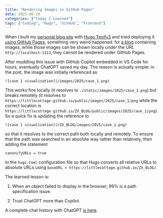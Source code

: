 ```yaml
---
title: "Rendering Images in GitHub Pages"
date: 2025-06-10
categories: ["Today I Learned"]
tags: ["Coding", "Hugo", "GitHub", "Frontend"]
---
```


When I built my [personal blog site](https://littlecottage.github.io/ZX_BLOG/) with [Hugo Texify3](https://themes.gohugo.io/themes/hugo-texify3/) and tried deploying it [using GitHub Pages](https://gohugo.io/host-and-deploy/host-on-github-pages/), something very weird happened: for [a blog](https://littlecottage.github.io/ZX_BLOG/posts/2025-01-26-ce-evaluation/) containing images, while those images can be shown locally under the URL `http://localhost:1313`, they cannot be rendered under GitHub Pages. 

After muddling this issue with GitHub Copilot embedded in VS Code for hours, eventually ChatGPT saved my day. The reason is actually simple: in the post, the image was initially referenced as 

```
![case 1 visualization](/images/2025/case_1.png)
```

This works fine locally (it resolves to `./static/images/2025/case_1.png`) but breaks remotely (it resolves to `https://littlecottage.github.io/public/images/2025/case_1/png` while the correct location is `https://littlecottage.github.io/ZX_BLOG/public/images/2025/case_1/png`).  So a quick fix is updating the reference to 

```
![case 1 visualization](/ZX_BLOG/images/2025/case_1.png)
```

so that it resolves to the correct path both locally and remotely. To ensure that the path was searched in an absolute way rather than relatively, then adding the statement

```
canonifyURLs = true
```

to the `hugo.toml` configuration file so that Hugo converts all relative URLs to absolute URLs using `baseURL = https://littlecottage.github.io/ZX_BLOG/`. 

The learned lesson is:

1. When an object failed to display in the browser, 99% is a path specification issue.

2. Trust ChatGPT more than Copilot. 

A complete chat history with ChatGPT [is here](https://chatgpt.com/share/68488b35-6a9c-8012-8bf3-0013a4bc95f2). 